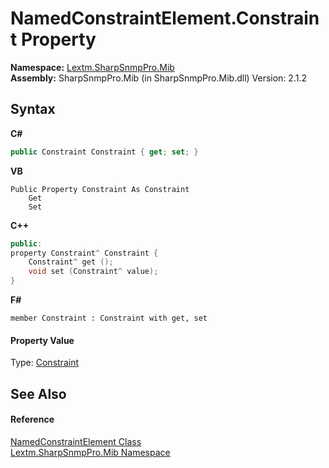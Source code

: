 # NamedConstraintElement.Constraint Property 
 

**Namespace:**&nbsp;<a href="N_Lextm_SharpSnmpPro_Mib">Lextm.SharpSnmpPro.Mib</a><br />**Assembly:**&nbsp;SharpSnmpPro.Mib (in SharpSnmpPro.Mib.dll) Version: 2.1.2

## Syntax

**C#**<br />
``` C#
public Constraint Constraint { get; set; }
```

**VB**<br />
``` VB
Public Property Constraint As Constraint
	Get
	Set
```

**C++**<br />
``` C++
public:
property Constraint^ Constraint {
	Constraint^ get ();
	void set (Constraint^ value);
}
```

**F#**<br />
``` F#
member Constraint : Constraint with get, set

```


#### Property Value
Type: <a href="T_Lextm_SharpSnmpPro_Mib_Constraint">Constraint</a>

## See Also


#### Reference
<a href="T_Lextm_SharpSnmpPro_Mib_NamedConstraintElement">NamedConstraintElement Class</a><br /><a href="N_Lextm_SharpSnmpPro_Mib">Lextm.SharpSnmpPro.Mib Namespace</a><br />